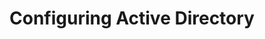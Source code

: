 ---
title: Configuring Active Directory
weight: 50
aliases:
    -/rancher/v2.x/en/tasks/global-configuration/authentication/active-directory/
---
